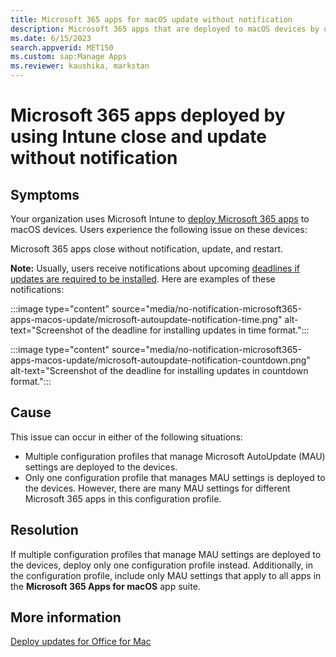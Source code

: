 ```yaml
---
title: Microsoft 365 apps for macOS update without notification
description: Microsoft 365 apps that are deployed to macOS devices by using Intune close and update without notification.
ms.date: 6/15/2023
search.appverid: MET150
ms.custom: sap:Manage Apps
ms.reviewer: kaushika, markstan
---
```

# Microsoft 365 apps deployed by using Intune close and update without notification

## Symptoms

Your organization uses Microsoft Intune to [deploy Microsoft 365 apps](/mem/intune/apps/apps-add-office365-macos) to macOS devices. Users experience the following issue on these devices:

Microsoft 365 apps close without notification, update, and restart.

**Note:** Usually, users receive notifications about upcoming [deadlines if updates are required to be installed](/deployoffice/mac/mau-deadline). Here are examples of these notifications:

:::image type="content" source="media/no-notification-microsoft365-apps-macos-update/microsoft-autoupdate-notification-time.png" alt-text="Screenshot of the deadline for installing updates in time format.":::

:::image type="content" source="media/no-notification-microsoft365-apps-macos-update/microsoft-autoupdate-notification-countdown.png" alt-text="Screenshot of the deadline for installing updates in countdown format.":::

## Cause

This issue can occur in either of the following situations:

- Multiple configuration profiles that manage Microsoft AutoUpdate (MAU) settings are deployed to the devices.
- Only one configuration profile that manages MAU settings is deployed to the devices. However, there are many MAU settings for different Microsoft 365 apps in this configuration profile.

## Resolution

If multiple configuration profiles that manage MAU settings are deployed to the devices, deploy only one configuration profile instead. Additionally, in the configuration profile, include only MAU settings that apply to all apps in the **Microsoft 365 Apps for macOS** app suite.

## More information

[Deploy updates for Office for Mac](/deployoffice/mac/deploy-updates-for-office-for-mac)
